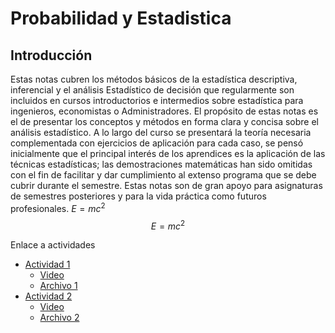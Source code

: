 # Probabilidad y Estadistica

## Introducción
Estas notas cubren los métodos básicos de la estadística descriptiva, inferencial y el análisis Estadístico de decisión que regularmente son incluidos en cursos introductorios e intermedios sobre estadística para ingenieros, economistas o Administradores. El propósito de estas notas es el de presentar los conceptos y métodos en forma clara y concisa sobre el análisis estadístico. A lo largo del curso se presentará la teoría necesaria complementada con ejercicios de aplicación para cada caso, se pensó inicialmente que el principal interés de los aprendices es la aplicación de las técnicas estadísticas; las demostraciones matemáticas han sido omitidas con el fin de facilitar y dar cumplimiento al extenso programa que se debe cubrir durante el semestre. Estas notas son de gran apoyo para asignaturas de semestres posteriores y para la vida práctica como futuros profesionales. $E=mc^2$
$$ \begin{equation} E = mc^2 \end{equation} $$


Enlace a actividades
* [Actividad 1](https://prye.readthedocs.io/es/latest/Capitulo_1/005_guia_1.html)
  * [Video](https://www.youtube.com/watch?v=1-NxScaAtjE)
  * [Archivo 1](https://prye.readthedocs.io/es/latest/Capitulo_1/005_guia_1.html)
* [Actividad 2](https://prye.readthedocs.io/es/latest/Capitulo_1/005_guia_1.html)
  * [Video](https://www.youtube.com/watch?v=1-NxScaAtjE)
  * [Archivo 2](https://prye.readthedocs.io/es/latest/Capitulo_1/005_guia_1.html)
